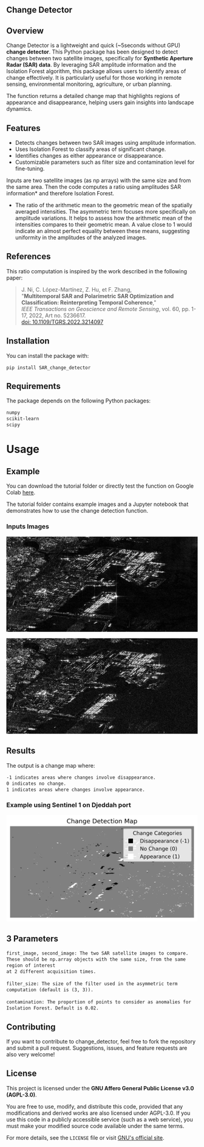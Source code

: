## Change Detector

## Overview

Change Detector is a lightweight and quick (~5seconds without GPU) **change detector**. This Python package has been designed to detect changes between two satellite images, specifically for **Synthetic Aperture Radar (SAR) data**. By leveraging SAR amplitude information and the Isolation Forest algorithm, this package allows users to identify areas of change effectively. It is particularly useful for those working in remote sensing, environmental monitoring, agriculture, or urban planning.

The function returns a detailed change map that highlights regions of appearance and disappearance, helping users gain insights into landscape dynamics.

## Features

- Detects changes between two SAR images using amplitude information.
- Uses Isolation Forest to classify areas of significant change.
- Identifies changes as either appearance or disappearance.
- Customizable parameters such as filter size and contamination level for fine-tuning.

Inputs are two satellite images (as np arrays) with the same size and from the same area. Then the code computes a ratio using amplitudes SAR information* and therefore Isolation Forest.

* The ratio of the arithmetic mean to the geometric mean of the spatially averaged intensities. The asymmetric term focuses more specifically on amplitude variations.
It helps to assess how the arithmetic mean of the intensities compares to their geometric mean. A value close to 1 would indicate an almost perfect equality between these means, suggesting uniformity in the amplitudes of the analyzed images.

## References
This ratio computation is inspired by the work described in the following paper:

> J. Ni, C. López-Martínez, Z. Hu, et F. Zhang,  
> "**Multitemporal SAR and Polarimetric SAR Optimization and Classification: Reinterpreting Temporal Coherence**,"  
> *IEEE Transactions on Geoscience and Remote Sensing*, vol. 60, pp. 1-17, 2022, Art no. 5236617.  
> [doi: 10.1109/TGRS.2022.3214097](https://doi.org/10.1109/TGRS.2022.3214097)

## Installation

You can install the package with:

    pip install SAR_change_detector


## Requirements

The package depends on the following Python packages:

    numpy
    scikit-learn
    scipy

# Usage

## Example

You can download the tutorial folder or directly test the function on Google Colab [here](https://colab.research.google.com/github/Selimgit/SAR_change_detection/blob/main/tutorial/Tutorial_Change_Detector.ipynb).

The tutorial folder contains example images and a Jupyter notebook that demonstrates how to use the change detection function.

### Inputs Images
![Input Image 1](readme_images/first_date.png)

![Input Image 2](readme_images/second_date.png)

## Results

The output is a change map where:

    -1 indicates areas where changes involve disappearance.
    0 indicates no change.
    1 indicates areas where changes involve appearance.

### Example using Sentinel 1 on Djeddah port
![Change detection](readme_images/change_detection_map.png)


## 3 Parameters

    first_image, second_image: The two SAR satellite images to compare. 
    These should be np.array objects with the same size, from the same region of interest
    at 2 different acquisition times.

    filter_size: The size of the filter used in the asymmetric term computation (default is (3, 3)).

    contamination: The proportion of points to consider as anomalies for Isolation Forest. Default is 0.02.



## Contributing

If you want to contribute to change_detector, feel free to fork the repository and submit a pull request. Suggestions, issues, and feature requests are also very welcome!

## License

This project is licensed under the **GNU Affero General Public License v3.0 (AGPL-3.0)**.

You are free to use, modify, and distribute this code, provided that any modifications and derived works are also licensed under AGPL-3.0. If you use this code in a publicly accessible service (such as a web service), you must make your modified source code available under the same terms.

For more details, see the `LICENSE` file or visit [GNU's official site](https://www.gnu.org/licenses/agpl-3.0.en.html).
